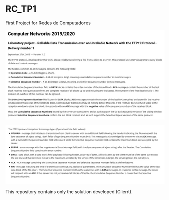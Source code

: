 # RC_TP1
First Project for Redes de Computadores

![Lab project description](https://github.com/fmnjose/RC_TP1/blob/master/Lab1.JPG?raw=true)

![Lab project description](https://github.com/fmnjose/RC_TP1/blob/master/Lab2.JPG?raw=true)


This repository contains only the solution developed (Client).
